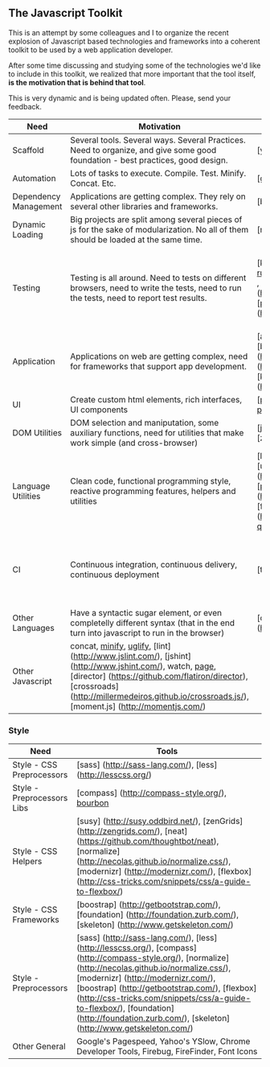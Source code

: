 ## The Javascript Toolkit

This is an attempt by some colleagues and I to organize the recent explosion of Javascript based technologies and frameworks into a coherent toolkit to be used by a web application developer.

After some time discussing and studying some of the technologies we'd like to include in this toolkit, we realized that more important that the tool itself, **is the motivation that is behind that tool**.

This is very dynamic and is being updated often. Please, send your feedback.


| Need | Motivation | Tools | Related Tools |
|------|------------|-------|---------------|
| Scaffold	 | Several tools. Several ways. Several Practices. Need to organize, and give some good foundation - best practices, good design.	| [yeoman] (http://yeoman.io/) | | 
| Automation | Lots of tasks to execute. Compile. Test. Minify. Concat. Etc. | [grunt] (http://gruntjs.com/) | [gulp] (http://gulpjs.com/), [broccoli](https://www.npmjs.org/package/broccoli) |
| Dependency Management | Applications are getting complex. They rely on several other libraries and frameworks. | [bower] (http://bower.io/) | [component](http://componentjs.com/), [NPM](https://www.npmjs.org/)|
| Dynamic Loading | Big projects are split among several pieces of js for the sake of modularization. No all of them should be loaded at the same time. | [require] (http://requirejs.org/) | [curl.js] (https://github.com/cujojs/curl), [browserify] (http://browserify.org/), [webpack] (http://webpack.github.io/) |
| Testing | Testing is all around. Need to tests on different browsers, need to write the tests, need to run the tests, need to report test results. | [karma] (http://karma-runner.github.io/0.12/index.html) , [jasmine] (http://jasmine.github.io/), [phantomjs] (http://phantomjs.org/) | [mocha] (http://visionmedia.github.io/mocha/), [qunit] (http://qunitjs.com/), [protractor](https://github.com/angular/protractor), [sinon] (http://sinonjs.org/), [saucelabs] (https://saucelabs.com/), [duck angular] (https://github.com/asengupta/duck-angular), [casperjs] (http://casperjs.org/), [zombie.js] (http://zombie.labnotes.org/)  | |
| Application | Applications on web are getting complex, need for frameworks that support app development. | [angular] (https://angularjs.org/), [backbone] (http://backbonejs.org/), [ember] (http://emberjs.com/), [knockout] (http://knockoutjs.com/)
| UI | Create custom html elements, rich interfaces, UI components | [polymer] (http://www.polymer-project.org/) | | 
| DOM Utilities | DOM selection and maniputation, some auxiliary functions, need for utilities that make work simple (and cross-browser) | [jquery] (http://jquery.com/), [zepto] (http://zeptojs.com/) | | 
| Language Utilities | Clean code, functional programming style, reactive programming features, helpers and utilities | [lodash] (http://lodash.com/), [underscore] (http://underscorejs.org/), [promise] (https://www.promisejs.org/), [fn.js] (http://eliperelman.com/fn.js/), [q.js](https://github.com/kriskowal/q) | | 
| CI | Continuous integration, continuous delivery, continuous deployment | [travis ci] (https://travis-ci.org/) | [jenkins] (http://jenkins-ci.org/), [concrete] (https://github.com/ryankee/concrete), [semaphore] (https://semaphoreapp.com/), [go] (http://www.thoughtworks.com/products/go-continuous-delivery), [snap] (https://snap-ci.com/) | |
| Other Languages | Have a syntactic sugar element, or even completelly different syntax (that in the end turn into javascript to run in the browser) | [coffeescript] (http://coffeescript.org/) | [clojurescript] (https://github.com/clojure/clojurescript), [typescript] (http://www.typescriptlang.org/)| |
| Other Javascript | concat, [minify](http://minifiedjs.com/), [uglify](http://marijnhaverbeke.nl/uglifyjs), [lint] (http://www.jslint.com/), [jshint] (http://www.jshint.com/), watch, [page](http://visionmedia.github.io/page.js/), [director] (https://github.com/flatiron/director), [crossroads] (http://millermedeiros.github.io/crossroads.js/), [moment.js] (http://momentjs.com/) | | |

### Style

| Need  | Tools | 
|-------|-------|
| Style - CSS Preprocessors | [sass] (http://sass-lang.com/), [less] (http://lesscss.org/) | 
| Style - Preprocessors Libs| [compass] (http://compass-style.org/), [bourbon](http://bourbon.io/) | 
| Style - CSS Helpers| [susy] (http://susy.oddbird.net/), [zenGrids] (http://zengrids.com/), [neat] (https://github.com/thoughtbot/neat), [normalize] (http://necolas.github.io/normalize.css/), [modernizr] (http://modernizr.com/), [flexbox] (http://css-tricks.com/snippets/css/a-guide-to-flexbox/) | 
| Style - CSS Frameworks| [boostrap] (http://getbootstrap.com/), [foundation] (http://foundation.zurb.com/), [skeleton] (http://www.getskeleton.com/) | 
| Style - Preprocessors | [sass] (http://sass-lang.com/), [less] (http://lesscss.org/), [compass] (http://compass-style.org/), [normalize] (http://necolas.github.io/normalize.css/), [modernizr] (http://modernizr.com/), [boostrap] (http://getbootstrap.com/), [flexbox] (http://css-tricks.com/snippets/css/a-guide-to-flexbox/), [foundation] (http://foundation.zurb.com/), [skeleton] (http://www.getskeleton.com/) | 
| Other General | Google's Pagespeed, Yahoo's YSlow, Chrome Developer Tools, Firebug, FireFinder, Font Icons| 
